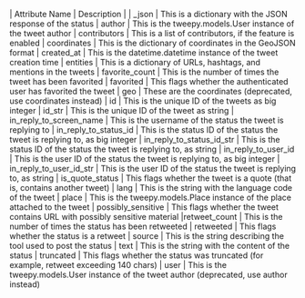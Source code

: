 | Attribute Name   | Description   |
| _json | This is a dictionary with the JSON response of the status 
| author | This is the tweepy.models.User instance of the tweet author
| contributors | This is a list of contributors, if the feature is enabled 
| coordinates | This is the dictionary of coordinates in the GeoJSON format
| created_at | This is the datetime.datetime instance of the tweet creation 
time
| entities | This is a dictionary of URLs, hashtags, and mentions in the tweets
| favorite_count | This is the number of times the tweet has been favorited
| favorited | This flags whether the authenticated user has favorited the tweet
| geo | These are the coordinates (deprecated, use coordinates instead)
| id | This is the unique ID of the tweets as big integer
| id_str | This is the unique ID of the tweet as string
| in_reply_to_screen_name | This is the username of the status the tweet is replying to
| in_reply_to_status_id | This is the status ID of the status the tweet is replying to, as big integer
| in_reply_to_status_id_str | This is the status ID of the status the tweet is replying to, as string
| in_reply_to_user_id | This is the user ID of the status the tweet is replying to, as big integer
| in_reply_to_user_id_str | This is the user ID of the status the tweet is replying to, as string
| is_quote_status | This flags whether the tweet is a quote (that is, contains another tweet)
| lang | This is the string with the language code of the tweet
| place | This is the tweepy.models.Place instance of the place attached to 
the tweet
| possibly_sensitive | This flags whether the tweet contains URL with possibly sensitive material
|retweet_count | This is the number of times the status has been retweeted
| retweeted | This flags whether the status is a retweet
| source | This is the string describing the tool used to post the status
| text | This is the string with the content of the status
| truncated | This flags whether the status was truncated (for example, retweet exceeding 140 chars)
| user | This is the tweepy.models.User instance of the tweet author (deprecated, use author instead)
